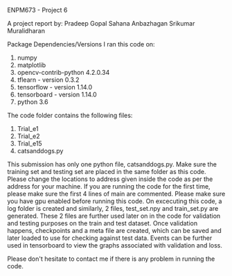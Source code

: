 ENPM673 - Project 6

A project report by:
Pradeep Gopal
Sahana Anbazhagan
Srikumar Muralidharan

Package Dependencies/Versions I ran this code on:
1. numpy
2. matplotlib
3. opencv-contrib-python 4.2.0.34 
4. tflearn - version 0.3.2
5. tensorflow - version 1.14.0
6. tensorboard - version 1.14.0
7. python 3.6

The code folder contains the following files:
1. Trial_e1
2. Trial_e2
3. Trial_e15
4. catsanddogs.py

This submission has only one python file, catsanddogs.py. Make sure the training set and testing set are placed in the same folder as this code. Please change the locations to address given inside the code as per the address for your machine. If you are running the code for the first time, please make sure the first 4 lines of main are commented. Please make sure you have gpu enabled before running this code. On excecuting this code, a log folder is created and similarly, 2 files, test_set.npy and train_set.py are generated. These 2 files are further used later on in the code for validation and testing purposes on the train and test dataset. Once validation happens, checkpoints and a meta file are created, which can be saved and later loaded to use for checking against test data. Events can be further used in tensorboard to view the graphs associated with validation and loss.


Please don't hesitate to contact me if there is any problem in running the code.
